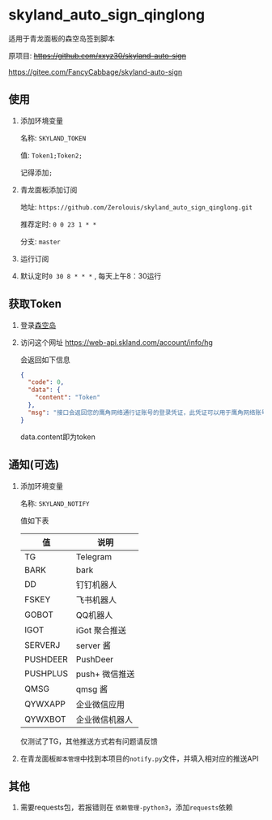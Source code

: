# skyland_auto_sign_qinglong

适用于青龙面板的森空岛签到脚本

原项目: ~~https://github.com/xxyz30/skyland-auto-sign~~

https://gitee.com/FancyCabbage/skyland-auto-sign


## 使用

1. 添加环境变量

   名称: `SKYLAND_TOKEN`

   值: `Token1;Token2;`

   记得添加`;`

2. 青龙面板添加订阅

   地址: `https://github.com/Zerolouis/skyland_auto_sign_qinglong.git`

   推荐定时: `0 0 23 1 * *`

   分支: `master`

3. 运行订阅

4. 默认定时`0 30 8 * * *` , 每天上午8：30运行

## 获取Token

1. 登录[森空岛](https://www.skland.com/)

2. 访问这个网址 https://web-api.skland.com/account/info/hg

   会返回如下信息

   ```json
   {
     "code": 0,
     "data": {
       "content": "Token"
     },
     "msg": "接口会返回您的鹰角网络通行证账号的登录凭证，此凭证可以用于鹰角网络账号系统校验您登录的有效性。泄露登录凭证属于极度危险操作，为了您的账号安全，请勿将此凭证以任何形式告知他人！"
   }
   ```

   data.content即为token

## 通知(可选)

1. 添加环境变量
   
   名称: `SKYLAND_NOTIFY`

   值如下表

   | 值        | 说明       |
   | -------- | -------- |
   | TG       | Telegram |
   | BARK     | bark     |
   | DD       | 钉钉机器人    |
   | FSKEY    | 飞书机器人    |
   | GOBOT    |  QQ机器人        |
   | IGOT     |   iGot 聚合推送       |
   | SERVERJ  |    server 酱      |
   | PUSHDEER |    PushDeer      |
   | PUSHPLUS |    push+ 微信推送      |
   | QMSG     |   qmsg 酱       |
   | QYWXAPP  |   企业微信应用       |
   | QYWXBOT  |  企业微信机器人        |

   仅测试了TG，其他推送方式若有问题请反馈

2. 在青龙面板`脚本管理`中找到本项目的`notify.py`文件，并填入相对应的推送API


## 其他

1. 需要requests包，若报错则在 `依赖管理-python3`，添加`requests`依赖
   
